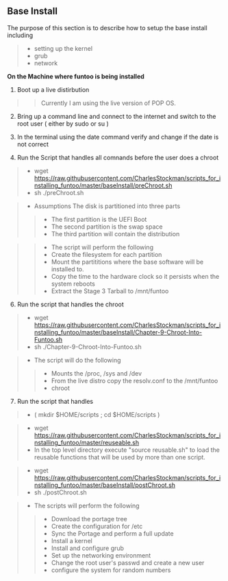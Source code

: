 ## Base Install

The purpose of this section is to describe how to setup the base install including 
> * setting up the kernel 
> * grub 
> * network 

**On the Machine where funtoo is being installed** 

1. Boot up a live distirbution
>>Currently I am using the live version of POP OS.

2. Bring up a command line and connect to the internet and switch to the root user ( either by sudo or su )

3. In the terminal using the date command verify and change if the date is not correct

5. Run the Script that handles all comnands before the user does a chroot
> * wget https://raw.githubusercontent.com/CharlesStockman/scripts_for_installing_funtoo/master/baseInstall/preChroot.sh
> * sh ./preChroot.sh

> * Assumptions The disk is partitioned into three parts
>> * The first partition is the UEFI Boot
>> * The second partition is the swap space 
>> * The third partition will contain the distribution

>> * The script will perform the following
>> * Create the filesystem for each partition
>> * Mount the partititions where the base software will be installed to.
>> * Copy the time to the hardware clock so it persists when the system reboots
>> * Extract the Stage 3 Tarball to /mnt/funtoo 
   
6. Run the script that handles the chroot
> * wget https://raw.githubusercontent.com/CharlesStockman/scripts_for_installing_funtoo/master/baseInstall/Chapter-9-Chroot-Into-Funtoo.sh
> * sh ./Chapter-9-Chroot-Into-Funtoo.sh

> * The script will do the following
>> * Mounts the /proc, /sys and /dev
>> * From the live distro copy the resolv.conf to the /mnt/funtoo
>> * chroot
   
7. Run the script that handles 
> * ( mkdir $HOME/scripts ; cd $HOME/scripts )
    
> * wget https://raw.githubusercontent.com/CharlesStockman/scripts_for_installing_funtoo/master/reuseable.sh
> * In the top level directory execute "source reusable.sh" to load the reusable functions that will be used by more than one script. 
    
> * wget https://raw.githubusercontent.com/CharlesStockman/scripts_for_installing_funtoo/master/baseInstall/postChroot.sh
> * sh ./postChroot.sh
   
> * The scripts will perform the following
>> * Download the portage tree
>> * Create the configuration for /etc
>> * Sync the Portage and perform a full update
>> * Install a kernel
>> * Install and configure grub
>> * Set up the networking environment
>> * Change the root user's passwd and create a new user
>> * configure the system for random numbers
